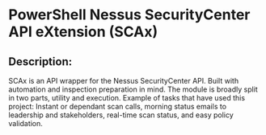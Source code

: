# PowerShell Nessus SecurityCenter API eXtension (SCAx)
## Description:
SCAx is an API wrapper for the Nessus SecurityCenter API. Built with automation and inspection preparation in mind. The module is broadly split in two parts, utility and execution. Example of tasks that have used this project: Instant or dependant scan calls, morning status emails to leadership and stakeholders, real-time scan status, and easy policy validation.
